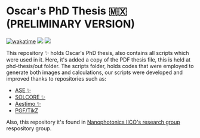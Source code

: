 # Oscar's PhD Thesis :mexico:  (PRELIMINARY VERSION)
<a href="https://wakatime.com/badge/user/2502acb2-1684-4597-a422-d30dfa6a2f67/project/f72be288-905f-4146-8c86-b44cbc3784ef"><img src="https://wakatime.com/badge/user/2502acb2-1684-4597-a422-d30dfa6a2f67/project/f72be288-905f-4146-8c86-b44cbc3784ef.svg?style=for-the-badge" alt="wakatime"></a>
<img src="https://img.shields.io/github/v/tag/ruco13/phd-project?color=green&label=Thesis%20version&logo=github&style=for-the-badge">
<img src="https://img.shields.io/twitter/follow/ruco0713?color=blue&logo=twitter&style=for-the-badge">


This repository ✨ holds Oscar's PhD thesis, also contains all scripts which were used in it. Here, it's added a copy of the PDF thesis file, this is held at phd-thesis/out folder. The scripts folder, holds codes that were employed to generate both images and calculations, our scripts were developed and improved thanks to repositories such as:
* [ASE ✨](https://gitlab.com/ase/ase.git) 
* [SOLCORE ✨](https://github.com/qpv-research-group/solcore5.git)
* [Aestimo ✨](https://github.com/aestimosolver/aestimo.git) 
* [PGF/TikZ](https://github.com/pgf-tikz/pgf.git)

Also, this repository it's found in [Nanophotonics IICO's research group](https://github.com/NanophotonIICOs) respository group.
